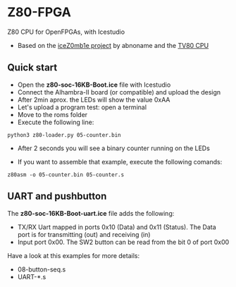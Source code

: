 # Z80-FPGA
Z80 CPU for OpenFPGAs, with Icestudio

* Based on the [iceZ0mb1e project](https://github.com/abnoname/iceZ0mb1e) by abnoname and the [TV80 CPU](https://opencores.org/project,tv80,overview)

## Quick start

* Open the **z80-soc-16KB-Boot.ice** file with Icestudio
* Connect the Alhambra-II board (or compatible) and upload the design
* After 2min aprox. the LEDs will show the value 0xAA
* Let's upload a program test: open a terminal
* Move to the roms folder
* Execute the following line:
```
python3 z80-loader.py 05-counter.bin
```
* After 2 seconds you will see a binary counter running on the LEDs

* If you want to assemble that example, execute the following comands:

```
z80asm -o 05-counter.bin 05-counter.s
```

## UART and pushbutton

The **z80-soc-16KB-Boot-uart.ice** file adds the following:

* TX/RX Uart mapped in ports 0x10 (Data) and 0x11 (Status). The Data port is for transmitting (out) and receiving (in)
* Input port 0x00. The SW2 button can be read from the bit 0 of port 0x00

Have a look at this examples for more details:
* 08-button-seq.s
* UART-*.s
